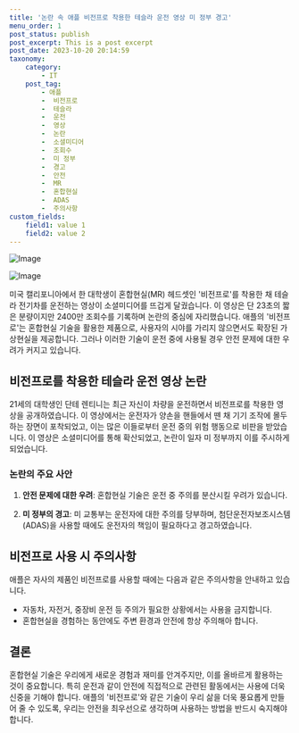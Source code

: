 ```yaml
---
title: '논란 속 애플 비전프로 착용한 테슬라 운전 영상 미 정부 경고'
menu_order: 1
post_status: publish
post_excerpt: This is a post excerpt
post_date: 2023-10-20 20:14:59
taxonomy:
    category:
        - IT
    post_tag:
        - 애플
        -  비전프로
        -  테슬라
        -  운전
        -  영상
        -  논란
        -  소셜미디어
        -  조회수
        -  미 정부
        -  경고
        -  안전
        -  MR
        -  혼합현실
        -  ADAS
        -  주의사항
custom_fields:
    field1: value 1
    field2: value 2
---
```


![Image](https://imgnews.pstatic.net/image/029/2024/02/06/0002854048_001_20240206202104128.jpg?type=w647)

![Image](https://imgnews.pstatic.net/image/029/2024/02/06/0002854048_002_20240206202104134.jpg?type=w647)


미국 캘리포니아에서 한 대학생이 혼합현실(MR) 헤드셋인 '비전프로'를 착용한 채 테슬라 전기차를 운전하는 영상이 소셜미디어를 뜨겁게 달궜습니다. 이 영상은 단 23초의 짧은 분량이지만 2400만 조회수를 기록하며 논란의 중심에 자리했습니다. 애플의 '비전프로'는 혼합현실 기술을 활용한 제품으로, 사용자의 시야를 가리지 않으면서도 확장된 가상현실을 제공합니다. 그러나 이러한 기술이 운전 중에 사용될 경우 안전 문제에 대한 우려가 커지고 있습니다.

## 비전프로를 착용한 테슬라 운전 영상 논란

21세의 대학생인 단테 렌티니는 최근 자신이 차량을 운전하면서 비전프로를 착용한 영상을 공개하였습니다. 이 영상에서는 운전자가 양손을 핸들에서 뗀 채 기기 조작에 몰두하는 장면이 포착되었고, 이는 많은 이들로부터 운전 중의 위험 행동으로 비판을 받았습니다. 이 영상은 소셜미디어를 통해 확산되었고, 논란이 일자 미 정부까지 이를 주시하게 되었습니다.

### 논란의 주요 사안

1. **안전 문제에 대한 우려**: 혼합현실 기술은 운전 중 주의를 분산시킬 우려가 있습니다.
   
2. **미 정부의 경고**: 미 교통부는 운전자에 대한 주의를 당부하며, 첨단운전자보조시스템(ADAS)을 사용할 때에도 운전자의 책임이 필요하다고 경고하였습니다.

## 비전프로 사용 시 주의사항

애플은 자사의 제품인 비전프로를 사용할 때에는 다음과 같은 주의사항을 안내하고 있습니다.

- 자동차, 자전거, 중장비 운전 등 주의가 필요한 상황에서는 사용을 금지합니다.
- 혼합현실을 경험하는 동안에도 주변 환경과 안전에 항상 주의해아 합니다.

## 결론

혼합현실 기술은 우리에게 새로운 경험과 재미를 안겨주지만, 이를 올바르게 활용하는 것이 중요합니다. 특히 운전과 같이 안전에 직접적으로 관련된 활동에서는 사용에 더욱 신중을 기해야 합니다. 애플의 '비전프로'와 같은 기술이 우리 삶을 더욱 풍요롭게 만들어 줄 수 있도록, 우리는 안전을 최우선으로 생각하며 사용하는 방법을 반드시 숙지해야 합니다.
